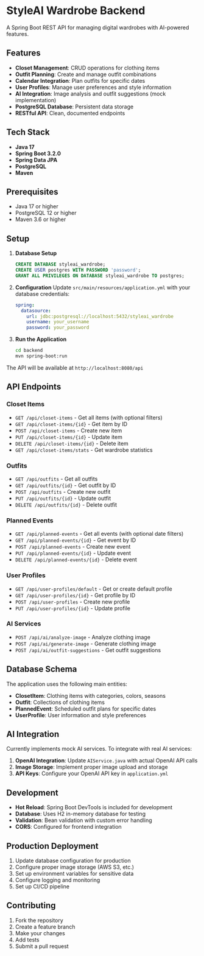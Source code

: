 # StyleAI Wardrobe Backend

A Spring Boot REST API for managing digital wardrobes with AI-powered features.

## Features

- **Closet Management**: CRUD operations for clothing items
- **Outfit Planning**: Create and manage outfit combinations
- **Calendar Integration**: Plan outfits for specific dates
- **User Profiles**: Manage user preferences and style information
- **AI Integration**: Image analysis and outfit suggestions (mock implementation)
- **PostgreSQL Database**: Persistent data storage
- **RESTful API**: Clean, documented endpoints

## Tech Stack

- **Java 17**
- **Spring Boot 3.2.0**
- **Spring Data JPA**
- **PostgreSQL**
- **Maven**

## Prerequisites

- Java 17 or higher
- PostgreSQL 12 or higher
- Maven 3.6 or higher

## Setup

1. **Database Setup**
   ```sql
   CREATE DATABASE styleai_wardrobe;
   CREATE USER postgres WITH PASSWORD 'password';
   GRANT ALL PRIVILEGES ON DATABASE styleai_wardrobe TO postgres;
   ```

2. **Configuration**
   Update `src/main/resources/application.yml` with your database credentials:
   ```yaml
   spring:
     datasource:
       url: jdbc:postgresql://localhost:5432/styleai_wardrobe
       username: your_username
       password: your_password
   ```

3. **Run the Application**
   ```bash
   cd backend
   mvn spring-boot:run
   ```

The API will be available at `http://localhost:8080/api`

## API Endpoints

### Closet Items
- `GET /api/closet-items` - Get all items (with optional filters)
- `GET /api/closet-items/{id}` - Get item by ID
- `POST /api/closet-items` - Create new item
- `PUT /api/closet-items/{id}` - Update item
- `DELETE /api/closet-items/{id}` - Delete item
- `GET /api/closet-items/stats` - Get wardrobe statistics

### Outfits
- `GET /api/outfits` - Get all outfits
- `GET /api/outfits/{id}` - Get outfit by ID
- `POST /api/outfits` - Create new outfit
- `PUT /api/outfits/{id}` - Update outfit
- `DELETE /api/outfits/{id}` - Delete outfit

### Planned Events
- `GET /api/planned-events` - Get all events (with optional date filters)
- `GET /api/planned-events/{id}` - Get event by ID
- `POST /api/planned-events` - Create new event
- `PUT /api/planned-events/{id}` - Update event
- `DELETE /api/planned-events/{id}` - Delete event

### User Profiles
- `GET /api/user-profiles/default` - Get or create default profile
- `GET /api/user-profiles/{id}` - Get profile by ID
- `POST /api/user-profiles` - Create new profile
- `PUT /api/user-profiles/{id}` - Update profile

### AI Services
- `POST /api/ai/analyze-image` - Analyze clothing image
- `POST /api/ai/generate-image` - Generate clothing image
- `POST /api/ai/outfit-suggestions` - Get outfit suggestions

## Database Schema

The application uses the following main entities:
- **ClosetItem**: Clothing items with categories, colors, seasons
- **Outfit**: Collections of clothing items
- **PlannedEvent**: Scheduled outfit plans for specific dates
- **UserProfile**: User information and style preferences

## AI Integration

Currently implements mock AI services. To integrate with real AI services:

1. **OpenAI Integration**: Update `AIService.java` with actual OpenAI API calls
2. **Image Storage**: Implement proper image upload and storage
3. **API Keys**: Configure your OpenAI API key in `application.yml`

## Development

- **Hot Reload**: Spring Boot DevTools is included for development
- **Database**: Uses H2 in-memory database for testing
- **Validation**: Bean validation with custom error handling
- **CORS**: Configured for frontend integration

## Production Deployment

1. Update database configuration for production
2. Configure proper image storage (AWS S3, etc.)
3. Set up environment variables for sensitive data
4. Configure logging and monitoring
5. Set up CI/CD pipeline

## Contributing

1. Fork the repository
2. Create a feature branch
3. Make your changes
4. Add tests
5. Submit a pull request